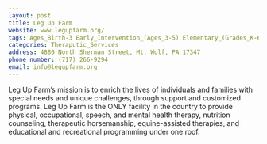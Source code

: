 ```yaml
---
layout: post
title: Leg Up Farm
website: www.legupfarm.org/
tags: Ages_Birth-3 Early_Intervention_(Ages_3-5) Elementary_(Grades_K-6) Secondary_(Grades_7-12) Post_Secondary_(High_School_and_Beyond)
categories: Theraputic_Services
address: 4880 North Sherman Street, Mt. Wolf, PA 17347
phone_number: (717) 266-9294
email: info@legupfarm.org
---
```

Leg Up Farm’s mission is to enrich the lives of individuals and families with special needs and unique challenges, through support and customized programs. Leg Up Farm is the ONLY facility in the country to provide physical, occupational, speech, and mental health therapy, nutrition counseling, therapeutic horsemanship, equine-assisted therapies, and educational and recreational programming under one roof.